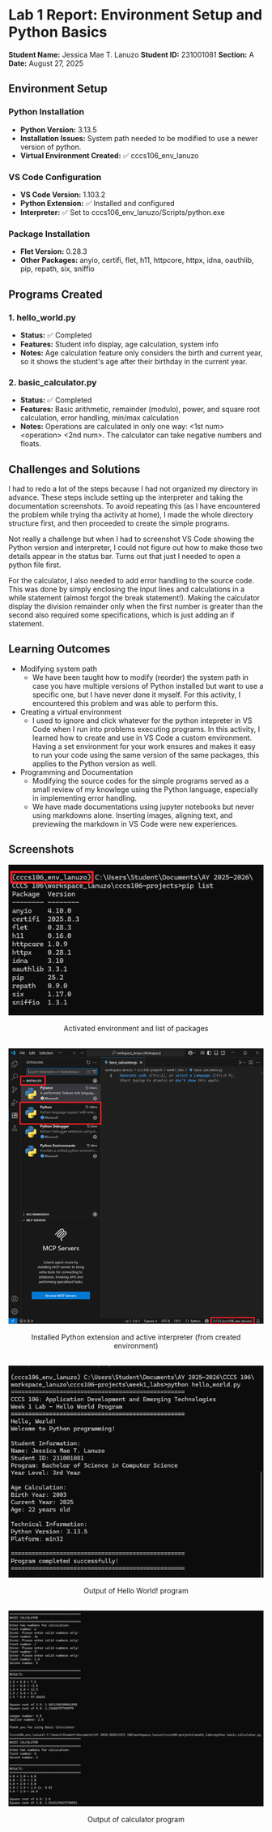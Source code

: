 # Lab 1 Report: Environment Setup and Python Basics

**Student Name:** Jessica Mae T. Lanuzo
**Student ID:** 231001081
**Section:** A
**Date:** August 27, 2025

## Environment Setup

### Python Installation
- **Python Version:** 3.13.5
- **Installation Issues:** System path needed to be modified to use a newer version of python.
- **Virtual Environment Created:** ✅ cccs106_env_lanuzo

### VS Code Configuration
- **VS Code Version:** 1.103.2
- **Python Extension:** ✅ Installed and configured
- **Interpreter:** ✅ Set to cccs106_env_lanuzo/Scripts/python.exe

### Package Installation
- **Flet Version:** 0.28.3
- **Other Packages:** 
anyio,
certifi,
flet,
h11,
httpcore,
httpx,
idna,
oauthlib,
pip,
repath,
six,
sniffio

## Programs Created

### 1. hello_world.py
- **Status:** ✅ Completed
- **Features:** Student info display, age calculation, system info
- **Notes:** Age calculation feature only considers the birth and current year, so it shows the student's age after their birthday in the current year.

### 2. basic_calculator.py
- **Status:** ✅ Completed
- **Features:** Basic arithmetic, remainder (modulo), power, and square root calculation, error handling, min/max calculation
- **Notes:** Operations are calculated in only one way: <1st num> \<operation> <2nd num>. The calculator can take negative numbers and floats.

## Challenges and Solutions

I had to redo a lot of the steps because I had not organized my directory in advance. These steps include setting up the interpreter and taking the documentation screenshots. To avoid repeating this (as I have encountered the problem while trying tha activity at home), I made the whole directory structure first, and then proceeded to create the simple programs.

Not really a challenge but when I had to screenshot VS Code showing the Python version and interpreter, I could not figure out how to make those two details appear in the status bar. Turns out that just I needed to open a python file first.

For the calculator, I also needed to add error handling to the source code. This was done by simply enclosing the input lines and calculations in a while statement (almost forgot the break statement!). Making the calculator display the division remainder only when the first number is greater than the second also required some specifications, which is just adding an if statement.

## Learning Outcomes

- Modifying system path
    - We have been taught how to modify (reorder) the system path in case you have multiple versions of Python installed but want to use a specific one, but I have never done it myself. For this activity, I encountered this problem and was able to perform this. 
- Creating a virtual environment
    - I used to ignore and click whatever for the python intepreter in VS Code when I run into problems executing programs. In this activity, I learned how to create and use in VS Code a custom environment. Having a set environment for your work ensures and makes it easy to run your code using the same version of the same packages, this applies to the Python version as well. 
- Programming and Documentation
    - Modifying the source codes for the simple programs served as a small review of my knowlege using the Python language, especially in implementing error handling.
    - We have made documentations using jupyter notebooks but never using markdowns alone. Inserting images, aligning text, and previewing the markdown in VS Code were new experiences.

## Screenshots
<div style="text-align: center;">

![Alt text](lab1_screenshots\environment_setup.png "Exercise 1.1: Python Installation and Virtual Environment Setup")

Activated environment and list of packages
<br /><br />

![Alt text](lab1_screenshots\vscode_setup.png "Exercise 1.2: Visual Studio Code Setup")

Installed Python extension and active interpreter (from created environment)
<br /><br />


![Alt text](lab1_screenshots\hello_world_output.png "Exercise 1.3: First Python Programs (Hello World!)")

Output of Hello World! program
<br /><br />

![Alt text](lab1_screenshots\basic_calculator_output.png "Exercise 1.3: First Python Programs (Basic Calculator)")

Output of calculator program

</div>